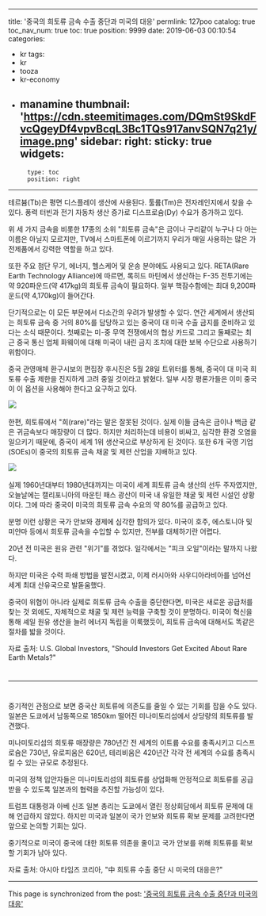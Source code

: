 
---
title: '중국의 희토류 금속 수출 중단과 미국의 대응'
permlink: 127poo
catalog: true
toc_nav_num: true
toc: true
position: 9999
date: 2019-06-03 00:10:54
categories:
- kr
tags:
- kr
- tooza
- kr-economy
- manamine
thumbnail: 'https://cdn.steemitimages.com/DQmSt9SkdFvcQgeyDf4vpvBcqL3Bc1TQs917anvSQN7q21y/image.png'
sidebar:
    right:
        sticky: true
widgets:
    -
        type: toc
        position: right
---


테르븀(Tb)은 평면 디스플레이 생산에 사용된다. 툴륨(Tm)은 전자레인지에서 찾을 수 있다. 풍력 터빈과 전기 자동차 생산 증가로 디스프로슘(Dy) 수요가 증가하고 있다.​

위 세 가지 금속을 비롯한 17종의 소위 "희토류 금속"은 금이나 구리같이 누구나 다 아는 이름은 아닐지 모르지만, TV에서 스마트폰에 이르기까지 우리가 매일 사용하는 많은 가전제품에서 강력한 역할을 하고 있다.​

또한 주요 첨단 무기, 에너지, 헬스케어 및 운송 분야에도 사용되고 있다. RETA(Rare Earth Technology Alliance)에 따르면, 록히드 마틴에서 생산하는 F-35 전투기에는 약 920파운드(약 417kg)의 희토류 금속이 필요하다. 일부 핵잠수함에는 최대 9,200파운드(약 4,170kg)이 들어간다.​

단기적으로는 이 모든 부문에서 다소간의 우려가 발생할 수 있다. 연간 세계에서 생산되는 희토류 금속 중 거의 80%를 담당하고 있는 중국이 대 미국 수출 금지를 준비하고 있다는 소식 때문이다. 첫째로는 미-중 무역 전쟁에서의 협상 카드로 그리고 둘째로는 최근 중국 통신 업체 화웨이에 대해 미국이 내린 금지 조치에 대한 보복 수단으로 사용하기 위함이다.​

중국 관영매체 환구시보의 편집장 후시진은 5월 28일 트위터를 통해, 중국이 대 미국 희토류 수출 제한을 진지하게 고려 중일 것이라고 밝혔다. 일부 시장 평론가들은 이미 중국이 이 옵션을 사용해야 한다고 요구하고 있다.

![](https://cdn.steemitimages.com/DQmSt9SkdFvcQgeyDf4vpvBcqL3Bc1TQs917anvSQN7q21y/image.png)
​

한편, 희토류에서 "희(rare)"라는 말은 잘못된 것이다. 실제 이들 금속은 금이나 백금 같은 귀금속보다 매장량이 더 많다. 하지만 처리하는데 비용이 비싸고, 심각한 환경 오염을 일으키기 때문에, 중국이 세계 1위 생산국으로 부상하게 된 것이다. 또한 6개 국영 기업(SOEs)이 중국의 희토류 금속 채굴 및 제련 산업을 지배하고 있다.

![](https://cdn.steemitimages.com/DQmPHh3vMn7rqxZiuK3U8A9sFvCgsi2pomsXDT44A4Vacog/image.png)
​

실제 1960년대부터 1980년대까지는 미국이 세계 희토류 금속 생산의 선두 주자였지만, 오늘날에는 캘리포니아의 마운틴 패스 광산이 미국 내 유일한 채굴 및 제련 시설인 상황이다. 그에 따라 중국이 미국의 희토류 금속 수요의 약 80%를 공급하고 있다.​

분명 이런 상황은 국가 안보와 경제에 심각한 함의가 있다. 미국이 호주, 에스토니아 및 미얀마 등에서 희토류 금속을 수입할 수 있지만, 전부를 대체하기란 어렵다.​

20년 전 미국은 원유 관련 "위기"를 겪었다. 일각에서는 "피크 오일"이라는 말까지 나왔다.​

하지만 미국은 수력 파쇄 방법을 발전시켰고, 이제 러시아와 사우디아라비아를 넘어선 세계 최대 산유국으로 발돋움했다.​

중국이 위협이 아니라 실제로 희토류 금속 수출을 중단한다면, 미국은 새로운 공급처를 찾는 것 외에도, 자체적으로 채굴 및 제련 능력을 구축할 것이 분명하다. 미국이 혁신을 통해 셰일 원유 생산을 늘려 에너지 독립을 이룩했듯이, 희토류 금속에 대해서도 똑같은 절차를 밟을 것이다.​

자료 출처: U.S. Global Investors, "Should Investors Get Excited About Rare Earth Metals?"
#
#
____
#
#
중기적인 관점으로 보면 중국산 희토류에 의존도를 줄일 수 있는 기회를 잡을 수도 있다. 일본은 도쿄에서 남동쪽으로 1850km 떨어진 미나미토리섬에서 상당량의 희토류를 발견했다.​

미나미토리섬의 희토류 매장량은 780년간 전 세계의 이트륨 수요를 충족시키고 디스프로슘은 730년, 유로피움은 620년, 테리비움은 420년간 각각 전 세계의 수요를 충족시킬 수 있는 규모로 추정된다.​

미국의 정책 입안자들은 미나미토리섬의 희토류를 상업화해 안정적으로 희토류를 공급받을 수 있도록 일본과의 협력을 추진할 가능성이 있다.​

트럼프 대통령과 아베 신조 일본 총리는 도쿄에서 열린 정상회담에서 희토류 문제에 대해 언급하지 않았다. 하지만 미국과 일본이 국가 안보와 희토류 확보 문제를 고려한다면 앞으로 논의할 기회는 있다.​

중기적으로 미국이 중국에 대한 희토류 의존을 줄이고 국가 안보를 위해 희토류를 확보할 기회가 남아 있다.​

자료 출처: 아시아 타임즈 코리아, "中 희토류 수출 중단 시 미국의 대응은?"

- - -

This page is synchronized from the post: ['중국의 희토류 금속 수출 중단과 미국의 대응'](https://steemit.com/@pius.pius/127poo)
